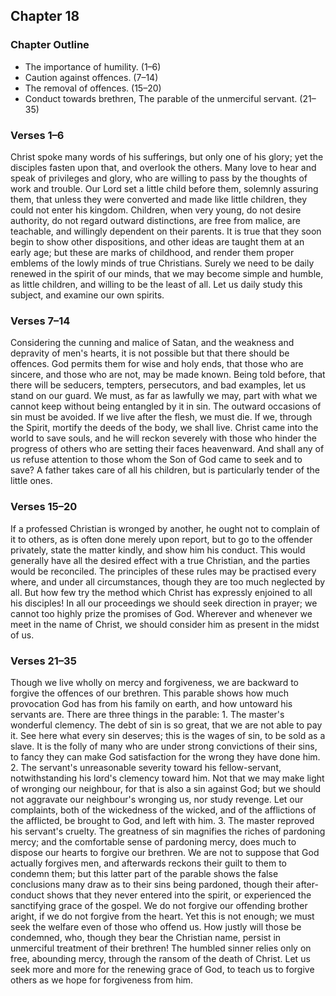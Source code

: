 ## Chapter 18

### Chapter Outline

- The importance of humility. (1–6)
- Caution against offences. (7–14)
- The removal of offences. (15–20)
- Conduct towards brethren, The parable of the unmerciful servant. (21–35)

### Verses 1–6

Christ spoke many words of his sufferings, but only one of his glory; yet the disciples fasten upon that, and overlook the others. Many love to hear and speak of privileges and glory, who are willing to pass by the thoughts of work and trouble. Our Lord set a little child before them, solemnly assuring them, that unless they were converted and made like little children, they could not enter his kingdom. Children, when very young, do not desire authority, do not regard outward distinctions, are free from malice, are teachable, and willingly dependent on their parents. It is true that they soon begin to show other dispositions, and other ideas are taught them at an early age; but these are marks of childhood, and render them proper emblems of the lowly minds of true Christians. Surely we need to be daily renewed in the spirit of our minds, that we may become simple and humble, as little children, and willing to be the least of all. Let us daily study this subject, and examine our own spirits.

### Verses 7–14

Considering the cunning and malice of Satan, and the weakness and depravity of men's hearts, it is not possible but that there should be offences. God permits them for wise and holy ends, that those who are sincere, and those who are not, may be made known. Being told before, that there will be seducers, tempters, persecutors, and bad examples, let us stand on our guard. We must, as far as lawfully we may, part with what we cannot keep without being entangled by it in sin. The outward occasions of sin must be avoided. If we live after the flesh, we must die. If we, through the Spirit, mortify the deeds of the body, we shall live. Christ came into the world to save souls, and he will reckon severely with those who hinder the progress of others who are setting their faces heavenward. And shall any of us refuse attention to those whom the Son of God came to seek and to save? A father takes care of all his children, but is particularly tender of the little ones.

### Verses 15–20

If a professed Christian is wronged by another, he ought not to complain of it to others, as is often done merely upon report, but to go to the offender privately, state the matter kindly, and show him his conduct. This would generally have all the desired effect with a true Christian, and the parties would be reconciled. The principles of these rules may be practised every where, and under all circumstances, though they are too much neglected by all. But how few try the method which Christ has expressly enjoined to all his disciples! In all our proceedings we should seek direction in prayer; we cannot too highly prize the promises of God. Wherever and whenever we meet in the name of Christ, we should consider him as present in the midst of us.

### Verses 21–35

Though we live wholly on mercy and forgiveness, we are backward to forgive the offences of our brethren. This parable shows how much provocation God has from his family on earth, and how untoward his servants are. There are three things in the parable: 1. The master's wonderful clemency. The debt of sin is so great, that we are not able to pay it. See here what every sin deserves; this is the wages of sin, to be sold as a slave. It is the folly of many who are under strong convictions of their sins, to fancy they can make God satisfaction for the wrong they have done him. 2. The servant's unreasonable severity toward his fellow-servant, notwithstanding his lord's clemency toward him. Not that we may make light of wronging our neighbour, for that is also a sin against God; but we should not aggravate our neighbour's wronging us, nor study revenge. Let our complaints, both of the wickedness of the wicked, and of the afflictions of the afflicted, be brought to God, and left with him. 3. The master reproved his servant's cruelty. The greatness of sin magnifies the riches of pardoning mercy; and the comfortable sense of pardoning mercy, does much to dispose our hearts to forgive our brethren. We are not to suppose that God actually forgives men, and afterwards reckons their guilt to them to condemn them; but this latter part of the parable shows the false conclusions many draw as to their sins being pardoned, though their after-conduct shows that they never entered into the spirit, or experienced the sanctifying grace of the gospel. We do not forgive our offending brother aright, if we do not forgive from the heart. Yet this is not enough; we must seek the welfare even of those who offend us. How justly will those be condemned, who, though they bear the Christian name, persist in unmerciful treatment of their brethren! The humbled sinner relies only on free, abounding mercy, through the ransom of the death of Christ. Let us seek more and more for the renewing grace of God, to teach us to forgive others as we hope for forgiveness from him.

